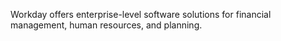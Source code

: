 Workday offers enterprise-level software solutions for financial management, human resources, and planning.
